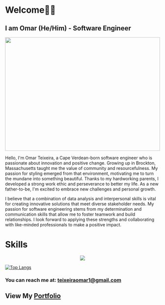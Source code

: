 
# Welcome👋🏾 
## I am Omar (He/Him) - Software Engineer


<img src="https://user-images.githubusercontent.com/125757157/228385921-556ca76d-05db-4fe7-8b14-eb5b64dbec53.jpg"
height=370 width=100%> 



<p>Hello, I'm Omar Teixeira, a Cape Verdean-born software engineer who is passionate about innovation and positive change. Growing up in Brockton, Massachusetts taught me the value of community and resourcefulness. My passion for styling emerged from that environment, motivating me to turn the mundane into something beautiful. Thanks to my hardworking parents, I developed a strong work ethic and perseverance to better my life. As a new father-to-be, I'm excited to embrace new challenges and personal growth.

I believe that a combination of data analysis and interpersonal skills is vital for creating innovative solutions that meet diverse stakeholder needs. My passion for software engineering stems from my determination and communication skills that allow me to foster teamwork and build relationships. I look forward to applying these strengths and collaborating with like-minded professionals to make a positive impact.</p>


# Skills

<p align="center">
<a href="https://skillicons.dev">
  <img src="https://skillicons.dev/icons?i=html,css,js,react,nodejs" />
  </a>
  </p>

  
    
  


[![Top Langs](https://github-readme-stats.vercel.app/api/top-langs/?username=resilientomar&layout=compact)](https://github.com/anuraghazra/github-readme-stats)

### You can reach me at: <a href="mailto:teixeiraomar1@gmail.com">teixeiraomar1@gmail.com</a>

## View My <a href="https://omarteixeira.com">Portfolio</a>
